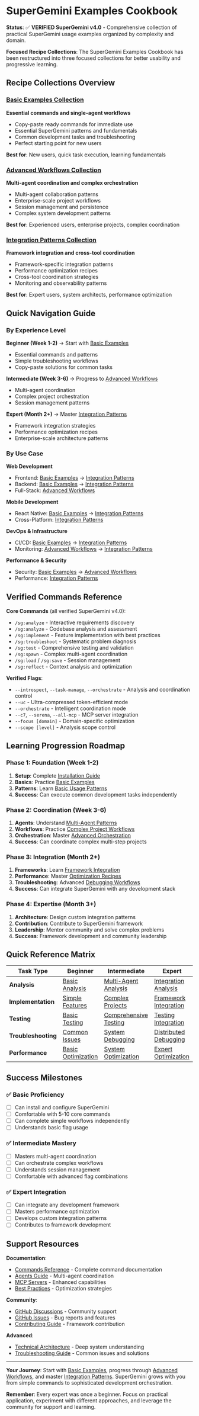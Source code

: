# SuperGemini Examples Cookbook

**Status**: ✅ **VERIFIED SuperGemini v4.0** - Comprehensive collection of practical SuperGemini usage examples organized by complexity and domain.

**Focused Recipe Collections**: The SuperGemini Examples Cookbook has been restructured into three focused collections for better usability and progressive learning.

## Recipe Collections Overview

### [Basic Examples Collection](basic-examples.md)
**Essential commands and single-agent workflows**
- Copy-paste ready commands for immediate use
- Essential SuperGemini patterns and fundamentals
- Common development tasks and troubleshooting
- Perfect starting point for new users

**Best for**: New users, quick task execution, learning fundamentals

### [Advanced Workflows Collection](advanced-workflows.md)
**Multi-agent coordination and complex orchestration**
- Multi-agent collaboration patterns
- Enterprise-scale project workflows
- Session management and persistence
- Complex system development patterns

**Best for**: Experienced users, enterprise projects, complex coordination

### [Integration Patterns Collection](integration-patterns.md)
**Framework integration and cross-tool coordination**
- Framework-specific integration patterns
- Performance optimization recipes
- Cross-tool coordination strategies
- Monitoring and observability patterns

**Best for**: Expert users, system architects, performance optimization

## Quick Navigation Guide

### By Experience Level
**Beginner (Week 1-2)**
→ Start with [Basic Examples](basic-examples.md)
- Essential commands and patterns
- Simple troubleshooting workflows
- Copy-paste solutions for common tasks

**Intermediate (Week 3-6)**
→ Progress to [Advanced Workflows](advanced-workflows.md)
- Multi-agent coordination
- Complex project orchestration
- Session management patterns

**Expert (Month 2+)**
→ Master [Integration Patterns](integration-patterns.md)
- Framework integration strategies
- Performance optimization recipes
- Enterprise-scale architecture patterns

### By Use Case
**Web Development**
- Frontend: [Basic Examples](basic-examples.md#frontend-component-development) → [Integration Patterns](integration-patterns.md#react-ecosystem-integration)
- Backend: [Basic Examples](basic-examples.md#api-development-basics) → [Integration Patterns](integration-patterns.md#nodejs-backend-integration)
- Full-Stack: [Advanced Workflows](advanced-workflows.md#complete-e-commerce-platform-development)

**Mobile Development**
- React Native: [Basic Examples](basic-examples.md#copy-paste-quick-solutions) → [Integration Patterns](integration-patterns.md#mobile-and-web-integration)
- Cross-Platform: [Integration Patterns](integration-patterns.md#cross-platform-integration-patterns)

**DevOps & Infrastructure**
- CI/CD: [Basic Examples](basic-examples.md#copy-paste-quick-solutions) → [Integration Patterns](integration-patterns.md#devops-and-infrastructure-integration)
- Monitoring: [Advanced Workflows](advanced-workflows.md#advanced-monitoring-and-observability) → [Integration Patterns](integration-patterns.md#monitoring-and-observability-patterns)

**Performance & Security**
- Security: [Basic Examples](basic-examples.md#basic-troubleshooting-examples) → [Advanced Workflows](advanced-workflows.md#enterprise-scale-security-implementation)
- Performance: [Integration Patterns](integration-patterns.md#performance-optimization-recipes)

## Verified Commands Reference

**Core Commands** (all verified SuperGemini v4.0):
- `/sg:analyze` - Interactive requirements discovery
- `/sg:analyze` - Codebase analysis and assessment
- `/sg:implement` - Feature implementation with best practices
- `/sg:troubleshoot` - Systematic problem diagnosis
- `/sg:test` - Comprehensive testing and validation
- `/sg:spawn` - Complex multi-agent coordination
- `/sg:load` / `/sg:save` - Session management
- `/sg:reflect` - Context analysis and optimization

**Verified Flags**:
- `--introspect`, `--task-manage`, `--orchestrate` - Analysis and coordination control
- `--uc` - Ultra-compressed token-efficient mode
- `--orchestrate` - Intelligent coordination mode
- `--c7`, `--serena`, `--all-mcp` - MCP server integration
- `--focus [domain]` - Domain-specific optimization
- `--scope [level]` - Analysis scope control

## Learning Progression Roadmap

### Phase 1: Foundation (Week 1-2)
1. **Setup**: Complete [Installation Guide](../Getting-Started/installation.md)
2. **Basics**: Practice [Basic Examples](basic-examples.md#essential-one-liner-commands)
3. **Patterns**: Learn [Basic Usage Patterns](basic-examples.md#basic-usage-patterns)
4. **Success**: Can execute common development tasks independently

### Phase 2: Coordination (Week 3-6)
1. **Agents**: Understand [Multi-Agent Patterns](advanced-workflows.md#multi-agent-collaboration-patterns)
2. **Workflows**: Practice [Complex Project Workflows](advanced-workflows.md#complex-project-workflows)
3. **Orchestration**: Master [Advanced Orchestration](advanced-workflows.md#advanced-orchestration-patterns)
4. **Success**: Can coordinate complex multi-step projects

### Phase 3: Integration (Month 2+)
1. **Frameworks**: Learn [Framework Integration](integration-patterns.md#framework-integration-patterns)
2. **Performance**: Master [Optimization Recipes](integration-patterns.md#performance-optimization-recipes)
3. **Troubleshooting**: Advanced [Debugging Workflows](integration-patterns.md#advanced-troubleshooting-workflows)
4. **Success**: Can integrate SuperGemini with any development stack

### Phase 4: Expertise (Month 3+)
1. **Architecture**: Design custom integration patterns
2. **Contribution**: Contribute to SuperGemini framework
3. **Leadership**: Mentor community and solve complex problems
4. **Success**: Framework development and community leadership

## Quick Reference Matrix

| Task Type | Beginner | Intermediate | Expert |
|-----------|----------|--------------|--------|
| **Analysis** | [Basic Analysis](basic-examples.md#quick-analysis-commands) | [Multi-Agent Analysis](advanced-workflows.md#performance-optimization-team) | [Integration Analysis](integration-patterns.md#distributed-system-debugging) |
| **Implementation** | [Simple Features](basic-examples.md#simple-feature-implementation) | [Complex Projects](advanced-workflows.md#complex-project-workflows) | [Framework Integration](integration-patterns.md#framework-integration-patterns) |
| **Testing** | [Basic Testing](basic-examples.md#copy-paste-quick-solutions) | [Comprehensive Testing](advanced-workflows.md#advanced-workflows) | [Testing Integration](integration-patterns.md#advanced-testing-integration) |
| **Troubleshooting** | [Common Issues](basic-examples.md#basic-troubleshooting-examples) | [System Debugging](advanced-workflows.md#advanced-workflows) | [Distributed Debugging](integration-patterns.md#advanced-troubleshooting-workflows) |
| **Performance** | [Basic Optimization](basic-examples.md#quick-quality-improvements) | [System Optimization](advanced-workflows.md#performance-optimization-strategies) | [Expert Optimization](integration-patterns.md#performance-optimization-recipes) |

## Success Milestones

### ✅ Basic Proficiency
- [ ] Can install and configure SuperGemini
- [ ] Comfortable with 5-10 core commands
- [ ] Can complete simple workflows independently
- [ ] Understands basic flag usage

### ✅ Intermediate Mastery
- [ ] Masters multi-agent coordination
- [ ] Can orchestrate complex workflows
- [ ] Understands session management
- [ ] Comfortable with advanced flag combinations

### ✅ Expert Integration
- [ ] Can integrate any development framework
- [ ] Masters performance optimization
- [ ] Develops custom integration patterns
- [ ] Contributes to framework development

## Support Resources

**Documentation**:
- [Commands Reference](../User-Guide/commands.md) - Complete command documentation
- [Agents Guide](../User-Guide/agents.md) - Multi-agent coordination
- [MCP Servers](../User-Guide/mcp-servers.md) - Enhanced capabilities
- [Best Practices](quick-start-practices.md) - Optimization strategies

**Community**:
- [GitHub Discussions](https://github.com/SuperGemini-Org/SuperGemini_Framework/discussions) - Community support
- [GitHub Issues](https://github.com/SuperGemini-Org/SuperGemini_Framework/issues) - Bug reports and features
- [Contributing Guide](../CONTRIBUTING.md) - Framework contribution

**Advanced**:
- [Technical Architecture](../Developer-Guide/technical-architecture.md) - Deep system understanding
- [Troubleshooting Guide](troubleshooting.md) - Common issues and solutions

---

**Your Journey**: Start with [Basic Examples](basic-examples.md), progress through [Advanced Workflows](advanced-workflows.md), and master [Integration Patterns](integration-patterns.md). SuperGemini grows with you from simple commands to sophisticated development orchestration.

**Remember**: Every expert was once a beginner. Focus on practical application, experiment with different approaches, and leverage the community for support and learning.
